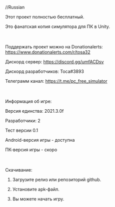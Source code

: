 //Russian

Этот проект полностью бесплатный.

Это фанатская копия симулятора для ПК в Unity.

ㅤ

Поддержать проект можно на Donationalerts:
https://www.donationalerts.com/r/tosa32

Дискорд сервер:
https://discord.gg/umfACDsv

Дискорд разработчиков:
Тоса#3893

Телеграмм канал:
https://t.me/pc_free_simulator

ㅤㅤㅤ

Информация об игре:

Версия единства: 2021.3.0f

Разработчики: 2

Тест версии 0.1

Android-версия игры - доступна

ПК-версия игры - скоро

ㅤ

Скачивание:

1. Загрузите релиз или репозиторий github.

2. Установите apk-файл.
 
4. Вы можете начать игру.
